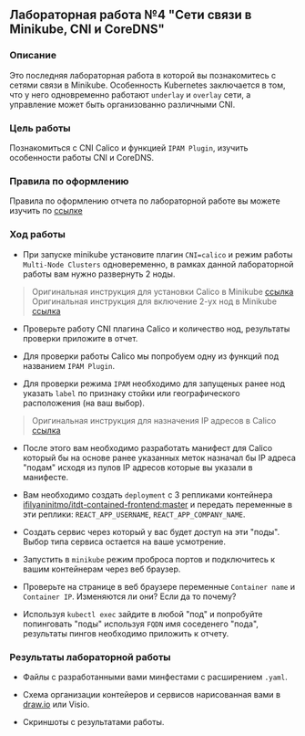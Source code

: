 ## Лабораторная работа №4 "Сети связи в Minikube, CNI и CoreDNS"
### Описание

Это последняя лабораторная работа в которой вы познакомитесь с сетями связи в Minikube. Особенность Kubernetes заключается в том, что у него одновременно работают `underlay` и `overlay`  сети, а управление может быть организованно различными CNI.

### Цель работы

Познакомиться с CNI Calico и функцией `IPAM Plugin`, изучить особенности работы CNI и CoreDNS.

### Правила по оформлению

Правила по оформлению отчета по лабораторной работе вы можете изучить по [ссылке](../reportdesign.md)

### Ход работы

- При запуске minikube установите плагин `CNI=calico` и режим работы `Multi-Node Clusters` одновеременно, в рамках данной лабораторной работы вам нужно развернуть 2 ноды.

> Оригинальная инструкция для установки Calico в Minikube [ссылка](https://projectcalico.docs.tigera.io/getting-started/kubernetes/minikube)
> Оригинальная инструкция для включение 2-ух нод в Minikube [ссылка](https://minikube.sigs.k8s.io/docs/tutorials/multi_node/)

- Проверьте работу CNI плагина Calico и количество нод, результаты проверки приложите в отчет.

- Для проверки работы Calico мы попробуем одну из функций под названием `IPAM Plugin`.

- Для проверки режима `IPAM` необходимо для запущеных ранее нод указать `label` по признаку стойки или географического расположения (на ваш выбор).
  
> Оригинальная инструкция для назначения IP адресов в Calico [ссылка](https://projectcalico.docs.tigera.io/networking/assign-ip-addresses-topology)

- После этого вам необходимо разработать манифест для Calico который бы на основе ранее указанных меток назначал бы IP адреса "подам" исходя из пулов IP адресов которые вы указали в манифесте.

- Вам необходимо создать `deployment` с 3 репликами контейнера [ifilyaninitmo/itdt-contained-frontend:master](https://hub.docker.com/repository/docker/ifilyaninitmo/itdt-contained-frontend) и передать переменные в эти реплики: `REACT_APP_USERNAME`, `REACT_APP_COMPANY_NAME`.

- Создать сервис через который у вас будет доступ на эти "поды". Выбор типа сервиса остается на ваше усмотрение. 

- Запустить в `minikube` режим проброса портов и подключитесь к вашим контейнерам через веб браузер.

- Проверьте на странице в веб браузере переменные `Container name` и `Container IP`. Изменяются ли они? Если да то почему?

- Используя `kubectl exec` зайдите в любой "под" и попробуйте попинговать "поды" используя `FQDN` имя соседенего "пода", результаты пингов необходимо приложить к отчету.  

### Результаты лабораторной работы

- Файлы с разработанными вами минфестами с расширением `.yaml`.

- Схема организации контейеров и сервисов нарисованная вами в [draw.io](https://app.diagrams.net) или Visio.

- Скриншоты c результатами работы.